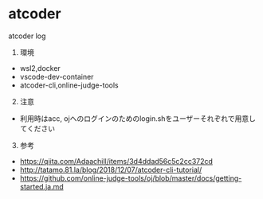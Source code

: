 ﻿# atcoder

atcoder log

1. 環境
- wsl2,docker
- vscode-dev-container
- atcoder-cli,online-judge-tools

2. 注意
- 利用時はacc, ojへのログインのためのlogin.shをユーザーそれぞれで用意してください

3. 参考
- https://qiita.com/Adaachill/items/3d4ddad56c5c2cc372cd
- http://tatamo.81.la/blog/2018/12/07/atcoder-cli-tutorial/
- https://github.com/online-judge-tools/oj/blob/master/docs/getting-started.ja.md

